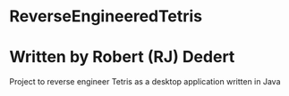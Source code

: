 # ReverseEngineeredTetris
# Written by Robert (RJ) Dedert
Project to reverse engineer Tetris as a desktop application written in Java
